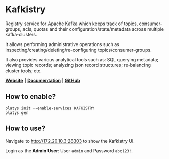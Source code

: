 # Kafkistry

Registry service for Apache Kafka which keeps track of topics, consumer-groups, acls, quotas and their configuration/state/metadata across multiple kafka-clusters.

It allows performing administrative operations such as inspecting/creating/deleting/re-configuring topics/consumer-groups.

It also provides various analytical tools such as: SQL querying metadata; viewing topic records; analyzing json record structures; re-balancing cluster tools; etc.

**[Website](https://github.com/infobip/kafkistry)** | **[Documentation](https://github.com/infobip/kafkistry/blob/master/DOCUMENTATION)** | **[GitHub](https://github.com/infobip/kafkistry/tree/master)**

## How to enable?

```
platys init --enable-services KAFKISTRY
platys gen
```

## How to use?

Navigate to <http://172.20.10.3:28303> to show the Kafkistry UI.

Login as the **Admin User**: User `admin` and Password `abc123!`.
